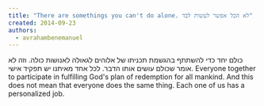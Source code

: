 ```yaml
---
title: "There are somethings you can't do alone. לא הכל אפשר לעשות לבד"
created: 2014-09-23
authors: 
  - avrahambenemanuel
---
```


כולם יחד כדי להשתתף בהגשמת תכניתו של אלוהים לגאולה לאנושות כולה. וזה לא אומר שכולם עושים אותו הדבר. לכל אחד מאיתנו יש תפקיד אישי. Everyone together to participate in fulfilling God's plan of redemption for all mankind. And this does not mean that everyone does the same thing. Each one of us has a personalized job.
